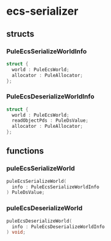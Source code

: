 # ecs-serializer

## structs
### PuleEcsSerializeWorldInfo
```c
struct {
  world : PuleEcsWorld;
  allocator : PuleAllocator;
};
```
### PuleEcsDeserializeWorldInfo
```c
struct {
  world : PuleEcsWorld;
  readObjectPds : PuleDsValue;
  allocator : PuleAllocator;
};
```

## functions
### puleEcsSerializeWorld
```c
puleEcsSerializeWorld(
  info : PuleEcsSerializeWorldInfo
) PuleDsValue;
```
### puleEcsDeserializeWorld
```c
puleEcsDeserializeWorld(
  info : PuleEcsDeserializeWorldInfo
) void;
```
